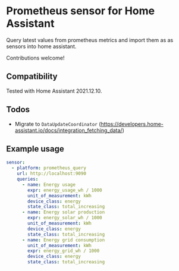 # Prometheus sensor for Home Assistant

Query latest values from prometheus metrics and import them as as sensors into home assistant.

Contributions welcome!

## Compatibility

Tested with Home Assistant 2021.12.10.

## Todos

- Migrate to `DataUpdateCoordinator` (https://developers.home-assistant.io/docs/integration_fetching_data/)

## Example usage

```yaml
sensor:
  - platform: prometheus_query
    url: http://localhost:9090
    queries:
      - name: Energy usage
        expr: energy_usage_wh / 1000
        unit_of_measurement: kWh
        device_class: energy
        state_class: total_increasing
      - name: Energy solar production
        expr: energy_solar_wh / 1000
        unit_of_measurement: kWh
        device_class: energy
        state_class: total_increasing
      - name: Energy grid consumption
        unit_of_measurement: kWh
        expr: energy_grid_wh / 1000
        device_class: energy
        state_class: total_increasing
```


